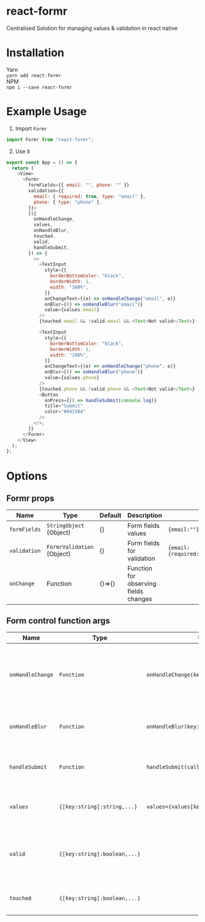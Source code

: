 # react-formr

Centralised Solution for managing values & validation in react native

# Installation

Yarn \
`yarn add react-formr` \
NPM \
`npm i --save react-formr`

# Example Usage

1. Import `Formr`

```javascript
import Formr from "react-formr";
```

2. Use it

```javascript
export const App = () => {
  return (
    <View>
      <Formr
        formFields={{ email: "", phone: "" }}
        validation={{
          email: { required: true, type: "email" },
          phone: { type: "phone" },
        }}>
        {({
          onHandleChange,
          values,
          onHandleBlur,
          touched,
          valid,
          handleSubmit,
        }) => {
          <>
            <TextInput
              style={{
                borderBottomColor: "black",
                borderWidth: 1,
                width: "100%",
              }}
              onChangeText={(e) => onHandleChange("email", e)}
              onBlur={() => onHandleBlur("email")}
              value={values.email}
            />
            {touched.email && !valid.email && <Text>Not valid</Text>}

            <TextInput
              style={{
                borderBottomColor: "black",
                borderWidth: 1,
                width: "100%",
              }}
              onChangeText={(e) => onHandleChange("phone", e)}
              onBlur={() => onHandleBlur("phone")}
              value={values.phone}
            />
            {touched.phone && !valid.phone && <Text>Not valid</Text>}
            <Button
              onPress={() => handleSubmit(console.log)}
              title="Submit"
              color="#841584"
            />
          </>;
        }}
      </Formr>
    </View>
  );
};
```

# Options

## Formr props

| Name         | Type                       | Default | Description                           | Example                                |
| ------------ | -------------------------- | ------- | ------------------------------------- | -------------------------------------- |
| `formFields` | `StringObject` (Object)    | {}      | Form fields values                    | `{email:""}`                           |
| `validation` | `FormrValidation` (Object) | {}      | Form fields for validation            | `{email:{required:true,type:"email"}}` |
| `onChange`   | Function                   | ()=>{}  | Function for observing fields changes |                                        |

## Form control function args

| Name             | Type                         | Usage                                     | Descripion                                                                                                               | Example                                                                                   |
| ---------------- | ---------------------------- | ----------------------------------------- | ------------------------------------------------------------------------------------------------------------------------ | ----------------------------------------------------------------------------------------- |
| `onHandleChange` | `Function`                   | `onHandleChange(key:string,value:string)` | To set value of the field, call this function with arguments: `key` - which input field to update. `value` to that field | ` <TextInput onChangeText={(text)=> onHandleChange("email":text)} />`                     |
| `onHandleBlur`   | `Function`                   | `onHandleBlur(key:string)`                | To set which field is blurred, call this function with key on blurrEvent                                                 | `<TextInput onBlur={()=> onHandleBlur("email")} />`                                       |
| `handleSubmit`   | `Function`                   | `handleSubmit(callback:(values)=>{})`     | This handle submit button & validation flow. This is used to submit form.                                                | `<Button title="Submit" onPress={()=>handleSubmit((values)=>submitFormToApi(values))} />` |
| `values`         | `{[key:string]:string,...}`  | `values={values[key]}`                    | Objct of field values, can be used for value input for the `TextInput`                                                   | `<TextInput value={values.email} />`                                                      |
| `valid`          | `{[key:string]:boolean,...}` |                                           | Its is This object contains validation results,`true`:valid and `false`:validation fail.                                 | `{!valid.email<Text> This fields is invalid </Text>}`                                     |
| `touched`        | `{[key:string]:boolean,...}` |                                           | Its is used to show error message on validation fail.                                                                    | `{touched.email&&!valid.email<Text> This fields is invalid </Text>}`                      |
